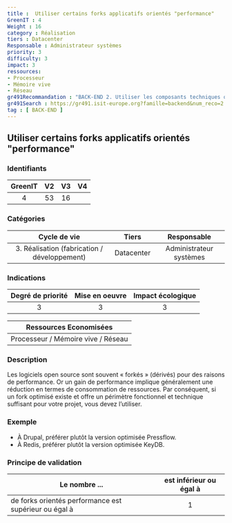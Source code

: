 ```yaml
---
title :  Utiliser certains forks applicatifs orientés "performance"
GreenIT : 4
Weight : 16
category : Réalisation
tiers : Datacenter
Responsable : Administrateur systèmes
priority: 3
difficulty: 3
impact: 3
ressources:
- Processeur
- Mémoire vive
- Réseau
gr491Recommandation : "BACK-END 2. Utiliser les composants techniques qui améliorent les aspects NR, sécurité et performance"
gr491Search : https://gr491.isit-europe.org?famille=backend&num_reco=2
tag : [ BACK-END ]
---
```


## Utiliser certains forks applicatifs orientés "performance"

### Identifiants

| GreenIT |  V2  |  V3  |  V4  |
|:-------:|:----:|:----:|:----:|
|  4    | 53  | 16  |      |

### Catégories

| Cycle de vie |  Tiers  |  Responsable  |
|:---------:|:----:|:----:|
| 3. Réalisation (fabrication / développement) | Datacenter | Administrateur systèmes |

### Indications

| Degré de priorité |      Mise en oeuvre       |  Impact écologique    |
|:-------------------:|:-------------------------:|:---------------------:|
| 3 | 3 | 3 |

|Ressources Economisées                                      |
|:----------------------------------------------------------:|
|  Processeur / Mémoire vive / Réseau  |

### Description

Les logiciels open source sont souvent « forkés » (dérivés) pour des raisons de performance. Or un gain de performance implique
généralement une réduction en termes de consommation de ressources. Par conséquent, si un fork optimisé existe et offre 
un périmètre fonctionnel et technique suffisant pour votre projet, vous devez l’utiliser.

### Exemple

 - À Drupal, préférer plutôt la version optimisée Pressflow.
 - À Redis, préférer plutôt la version optimisée KeyDB.

### Principe de validation

| Le nombre ...     | est inférieur ou égal à   |  
|-------------------|:-------------------------:|
| de forks orientés performance est supérieur ou égal à   | 1  |
